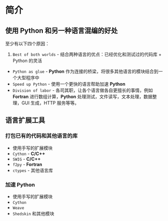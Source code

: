 
# 简介

## 使用 Python 和另一种语言混编的好处

至少有以下四个原因：

1. `Best of both worlds` - 结合两种语言的优点：已经优化和测试过的代码库 + Python 的灵活
- `Python as glue` - **Python** 作为连接的桥梁，将很多其他语言的模块结合到一个大型程序中
- `Speed up Python` - 使用一个更快的语言帮助加速 **Python**
- `Division of labor` - 各司其职，让各个语言做各自更擅长的事情，例如 **Fortran** 进行数组计算，**Python** 处理测试，文件读写，文本处理，数据整理，GUI 生成，HTTP 服务等等。

## 语言扩展工具

### 打包已有的代码和其他语言的库

- 使用手写的扩展模块
- `Cython` - **C/C++**
- `SWIG` - **C/C++**
- `f2py` - **Fortran**
- `ctypes` - 其他语言库

### 加速 Python

- 使用手写的扩展模块
- `Cython`
- `Weave`
- `Shedskin` 和其他模块
